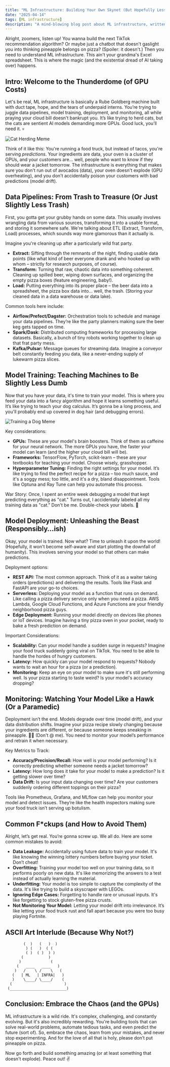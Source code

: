 ```yaml
---
title: "ML Infrastructure: Building Your Own Skynet (But Hopefully Less Judgy)"
date: "2025-04-14"
tags: [ML infrastructure]
description: "A mind-blowing blog post about ML infrastructure, written for chaotic Gen Z engineers."
---
```


Alright, zoomers, listen up! You wanna build the next TikTok recommendation algorithm? Or maybe just a chatbot that doesn't gaslight you into thinking pineapple belongs on pizza? (Spoiler: it doesn't.) Then you need to understand ML infrastructure. This ain't your grandma's Excel spreadsheet. This is where the magic (and the existential dread of AI taking over) happens.

## Intro: Welcome to the Thunderdome (of GPU Costs)

Let's be real, ML infrastructure is basically a Rube Goldberg machine built with duct tape, hope, and the tears of underpaid interns. You’re trying to juggle data pipelines, model training, deployment, and monitoring, all while praying your cloud bill doesn't bankrupt you. It’s like trying to herd cats, but the cats are sentient AI models demanding more GPUs. Good luck, you’ll need it. 💀

![Cat Herding Meme](https://i.kym-cdn.com/photos/images/newsfeed/001/384/861/1a9.png)

Think of it like this: You're running a food truck, but instead of tacos, you're serving *predictions*. Your ingredients are data, your oven is a cluster of GPUs, and your customers are… well, people who want to know if they should wear a jacket tomorrow. The infrastructure is everything that makes sure you don't run out of avocados (data), your oven doesn't explode (GPU overheating), and you don't accidentally poison your customers with bad predictions (model drift).

## Data Pipelines: From Trash to Treasure (Or Just Slightly Less Trash)

First, you gotta get your grubby hands on some data. This usually involves wrangling data from various sources, transforming it into a usable format, and storing it somewhere safe. We're talking about ETL (Extract, Transform, Load) processes, which sounds way more glamorous than it actually is.

Imagine you're cleaning up after a particularly wild frat party.

*   **Extract:** Sifting through the remnants of the night, finding usable data points (like what kind of beer everyone drank and who hooked up with whom – strictly for research purposes, of course).
*   **Transform:** Turning that raw, chaotic data into something coherent. Cleaning up spilled beer, wiping down surfaces, and organizing the empty pizza boxes (feature engineering, baby!).
*   **Load:** Putting everything into its proper place – the beer data into a spreadsheet, the pizza box data into… well, the trash. (Storing your cleaned data in a data warehouse or data lake).

Common tools here include:

*   **Airflow/Prefect/Dagster:** Orchestration tools to schedule and manage your data pipelines. They’re like the party planners making sure the beer keg gets tapped on time.
*   **Spark/Dask:** Distributed computing frameworks for processing large datasets. Basically, a bunch of tiny robots working together to clean up that frat party mess.
*   **Kafka/Pulsar:** Message queues for streaming data. Imagine a conveyor belt constantly feeding you data, like a never-ending supply of lukewarm pizza slices.

## Model Training: Teaching Machines to Be Slightly Less Dumb

Now that you have your data, it's time to train your model. This is where you feed your data into a fancy algorithm and hope it learns something useful. It’s like trying to teach your dog calculus. It’s gonna be a long process, and you'll probably end up covered in dog hair (and debugging errors).

![Training a Dog Meme](https://imgflip.com/s/meme/Success-Kid.jpg)

Key considerations:

*   **GPUs:** These are your model's brain boosters. Think of them as caffeine for your neural network. The more GPUs you have, the faster your model can learn (and the higher your cloud bill will be).
*   **Frameworks:** TensorFlow, PyTorch, scikit-learn – these are your textbooks for teaching your model. Choose wisely, grasshopper.
*   **Hyperparameter Tuning:** Finding the right settings for your model. It’s like trying to find the perfect recipe for a pizza – too much sauce, and it's a soggy mess; too little, and it's a dry, bland disappointment. Tools like Optuna and Ray Tune can help you automate this process.

War Story: Once, I spent an entire week debugging a model that kept predicting everything as "cat." Turns out, I accidentally labeled all my training data as "cat." Don't be me. Double-check your labels. 🙏

## Model Deployment: Unleashing the Beast (Responsibly…ish)

Okay, your model is trained. Now what? Time to unleash it upon the world! (Hopefully, it won't become self-aware and start plotting the downfall of humanity). This involves serving your model so that others can make predictions.

Deployment options:

*   **REST API:** The most common approach. Think of it as a waiter taking orders (predictions) and delivering the results. Tools like Flask and FastAPI are your go-to choices.
*   **Serverless:** Deploying your model as a function that runs on demand. Like calling a pizza delivery service only when you need a pizza. AWS Lambda, Google Cloud Functions, and Azure Functions are your friendly neighborhood pizza guys.
*   **Edge Deployment:** Running your model directly on devices like phones or IoT devices. Imagine having a tiny pizza oven in your pocket, ready to bake a fresh prediction on demand.

Important Considerations:

*   **Scalability:** Can your model handle a sudden surge in requests? Imagine your food truck suddenly going viral on TikTok. You need to be able to handle the hordes of hungry customers.
*   **Latency:** How quickly can your model respond to requests? Nobody wants to wait an hour for a pizza (or a prediction).
*   **Monitoring:** Keep an eye on your model to make sure it's still performing well. Is your pizza starting to taste weird? Is your model's accuracy dropping?

## Monitoring: Watching Your Model Like a Hawk (Or a Paramedic)

Deployment isn’t the end. Models degrade over time (model drift), and your data distribution shifts. Imagine your pizza recipe slowly changing because your ingredients are different, or because someone keeps sneaking in pineapple. 🍍🔥 (Don't @ me). You need to monitor your model’s performance and retrain it when necessary.

Key Metrics to Track:

*   **Accuracy/Precision/Recall:** How well is your model performing? Is it correctly predicting whether someone needs a jacket tomorrow?
*   **Latency:** How long does it take for your model to make a prediction? Is it getting slower over time?
*   **Data Drift:** Is your input data changing over time? Are your customers suddenly ordering different toppings on their pizza?

Tools like Prometheus, Grafana, and MLflow can help you monitor your model and detect issues. They’re like the health inspectors making sure your food truck isn’t serving up botulism.

## Common F\*ckups (and How to Avoid Them)

Alright, let’s get real. You’re gonna screw up. We all do. Here are some common mistakes to avoid:

*   **Data Leakage:** Accidentally using future data to train your model. It's like knowing the winning lottery numbers before buying your ticket. Don’t cheat!
*   **Overfitting:** Training your model too well on your training data, so it performs poorly on new data. It's like memorizing the answers to a test instead of actually learning the material.
*   **Underfitting:** Your model is too simple to capture the complexity of the data. It's like trying to build a skyscraper with LEGOs.
*   **Ignoring Edge Cases:** Forgetting to handle rare or unusual inputs. It's like forgetting to stock gluten-free pizza crusts.
*   **Not Monitoring Your Model:** Letting your model drift into irrelevance. It’s like letting your food truck rust and fall apart because you were too busy playing Fortnite.

## ASCII Art Interlude (Because Why Not?)

```
        (  )   (   )  )
         ) (   )  ( (
         ( )  ( )  ) )
       (           )
      )             (
     (   ____   ____   )
    )   /    \ /    \   (
   (   | ML   | INFRA|   )
   )    \____/ \____/    (
  (                       )
 (_________________________)
```

## Conclusion: Embrace the Chaos (and the GPUs)

ML infrastructure is a wild ride. It's complex, challenging, and constantly evolving. But it's also incredibly rewarding. You're building tools that can solve real-world problems, automate tedious tasks, and even predict the future (sort of). So, embrace the chaos, learn from your mistakes, and never stop experimenting. And for the love of all that is holy, please don’t put pineapple on pizza.

Now go forth and build something amazing (or at least something that doesn't explode). Peace out! ✌️
